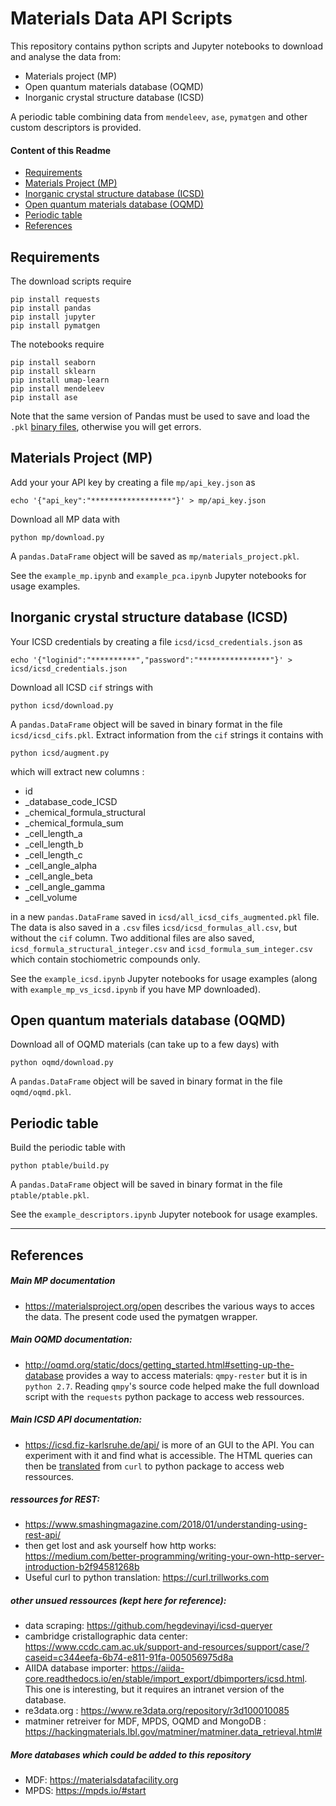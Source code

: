 # Materials Data API Scripts

This repository contains python scripts and Jupyter notebooks to download and analyse the data from:
- Materials project (MP)
- Open quantum materials database (OQMD)
- Inorganic crystal structure database (ICSD)

A periodic table combining data from `mendeleev`, `ase`, `pymatgen` and other custom descriptors is provided.

#### Content of this Readme
- [Requirements](##requirements)  
- [Materials Project (MP)](##materials-project-(mp))
- [Inorganic crystal structure database (ICSD)](##inorganic-crystal-structure-database-(icsd))  
- [Open quantum materials database (OQMD)](##open-quantum-materials-database-(oqmd))
- [Periodic table](##periodic-table)
- [References](##references)  

## Requirements

The download scripts require

    pip install requests
    pip install pandas
    pip install jupyter
    pip install pymatgen

The notebooks require

    pip install seaborn
    pip install sklearn
    pip install umap-learn
    pip install mendeleev
    pip install ase

Note that the same version of Pandas must be used to save and load the `.pkl` [binary files](https://docs.python.org/3/library/pickle.html), otherwise you will get errors.

## Materials Project (MP)
Add your your API key by creating a file `mp/api_key.json` as

    echo '{"api_key":"******************"}' > mp/api_key.json

Download all MP data with

    python mp/download.py

A `pandas.DataFrame` object will be saved as `mp/materials_project.pkl`.

See the `example_mp.ipynb` and `example_pca.ipynb` Jupyter notebooks for usage examples.


## Inorganic crystal structure database (ICSD)
Your ICSD credentials by creating a file `icsd/icsd_credentials.json` as

    echo '{"loginid":"**********","password":"****************"}' > icsd/icsd_credentials.json

Download all ICSD `cif` strings with

    python icsd/download.py

A `pandas.DataFrame` object will be saved in binary format in the file `icsd/icsd_cifs.pkl`. Extract information from the `cif` strings it contains with

    python icsd/augment.py

which will extract new columns :

- id
- _database_code_ICSD
- _chemical_formula_structural
- _chemical_formula_sum
- _cell_length_a
- _cell_length_b
- _cell_length_c
- _cell_angle_alpha
- _cell_angle_beta
- _cell_angle_gamma
- _cell_volume

in a new `pandas.DataFrame` saved in `icsd/all_icsd_cifs_augmented.pkl` file. The data is also saved in a `.csv` files `icsd/icsd_formulas_all.csv`, but without the `cif` column. Two additional files are also saved, `icsd_formula_structural_integer.csv` and `icsd_formula_sum_integer.csv` which contain stochiometric compounds only.

See the `example_icsd.ipynb` Jupyter notebooks for usage examples (along with `example_mp_vs_icsd.ipynb` if you have MP downloaded).


## Open quantum materials database (OQMD)

Download all of OQMD materials (can take up to a few days) with

    python oqmd/download.py

A `pandas.DataFrame` object will be saved in binary format in the file `oqmd/oqmd.pkl`.


## Periodic table

Build the periodic table with

    python ptable/build.py

A `pandas.DataFrame` object will be saved in binary format in the file `ptable/ptable.pkl`.

See the `example_descriptors.ipynb` Jupyter notebook for usage examples.

---
## References
##### Main MP documentation
- https://materialsproject.org/open describes the various ways to acces the data. The present code used the pymatgen wrapper.
##### Main OQMD documentation:
- http://oqmd.org/static/docs/getting_started.html#setting-up-the-database provides a way to access materials: `qmpy-rester` but it is in `python 2.7`. Reading `qmpy`'s source code helped make the full download script with the `requests` python package to access web ressources.
##### Main ICSD API documentation:
- https://icsd.fiz-karlsruhe.de/api/ is more of an GUI to the API. You can experiment with it and find what is accessible. The HTML queries can then be [translated](https://curl.trillworks.com) from `curl` to python package to access web ressources.
##### ressources for REST:
- https://www.smashingmagazine.com/2018/01/understanding-using-rest-api/
- then get lost and ask yourself how http works: https://medium.com/better-programming/writing-your-own-http-server-introduction-b2f94581268b
- Useful curl to python translation: https://curl.trillworks.com
##### other unsued ressources (kept here for reference):
- data scraping: https://github.com/hegdevinayi/icsd-queryer
- cambridge cristallographic data center: https://www.ccdc.cam.ac.uk/support-and-resources/support/case/?caseid=c344eefa-6b74-e811-91fa-005056975d8a
- AIIDA database importer: https://aiida-core.readthedocs.io/en/stable/import_export/dbimporters/icsd.html. This one is interesting, but it requires an intranet version of the database.
- re3data.org : https://www.re3data.org/repository/r3d100010085
- matminer retreiver for MDF, MPDS, OQMD and MongoDB : https://hackingmaterials.lbl.gov/matminer/matminer.data_retrieval.html#

##### More databases which could be added to this repository
- MDF: https://materialsdatafacility.org
- MPDS: https://mpds.io/#start
